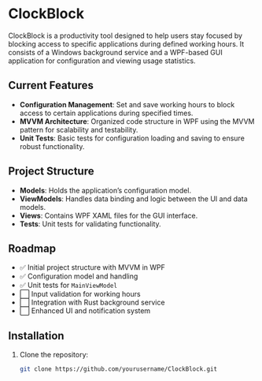 # ClockBlock

ClockBlock is a productivity tool designed to help users stay focused by blocking access to specific applications during defined working hours. It consists of a Windows background service and a WPF-based GUI application for configuration and viewing usage statistics.

## Current Features
- **Configuration Management**: Set and save working hours to block access to certain applications during specified times.
- **MVVM Architecture**: Organized code structure in WPF using the MVVM pattern for scalability and testability.
- **Unit Tests**: Basic tests for configuration loading and saving to ensure robust functionality.

## Project Structure
- **Models**: Holds the application’s configuration model.
- **ViewModels**: Handles data binding and logic between the UI and data models.
- **Views**: Contains WPF XAML files for the GUI interface.
- **Tests**: Unit tests for validating functionality.

## Roadmap
- ✅ Initial project structure with MVVM in WPF
- ✅ Configuration model and handling
- ✅ Unit tests for `MainViewModel`
- ⬜ Input validation for working hours
- ⬜ Integration with Rust background service
- ⬜ Enhanced UI and notification system

## Installation
1. Clone the repository:
   ```bash
   git clone https://github.com/yourusername/ClockBlock.git

